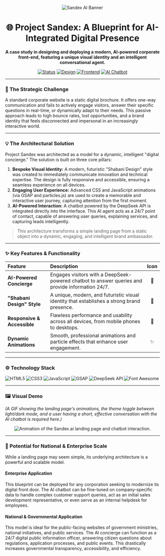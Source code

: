 <div align="center">

![Sandex AI Banner](https://placehold.co/1200x400/1a1a1a/FFFFFF/png?text=Sandex.ai)

# 🌐 Project Sandex: A Blueprint for AI-Integrated Digital Presence

**A case study in designing and deploying a modern, AI-powered corporate front-end, featuring a unique visual identity and an intelligent conversational agent.**

[![Status](https://img.shields.io/badge/Status-Live%20Prototype-brightgreen?style=for-the-badge)](./)
[![Design](https://img.shields.io/badge/Design-Shabani%20Style-9400D3?style=for-the-badge)](./)
[![Frontend](https://img.shields.io/badge/Frontend-JS/CSS/HTML-orange?style=for-the-badge&logo=html5)](./)
[![AI Chatbot](https://img.shields.io/badge/AI%20Chatbot-DeepSeek-4A90E2?style=for-the-badge)](https://www.deepseek.com/)

</div>

---

### 🎯 The Strategic Challenge

A standard corporate website is a static digital brochure. It offers one-way communication and fails to actively engage visitors, answer their specific questions in real-time, or dynamically adapt to their needs. This passive approach leads to high bounce rates, lost opportunities, and a brand identity that feels disconnected and impersonal in an increasingly interactive world.

---

### 💡 The Architectural Solution

Project Sandex was architected as a model for a dynamic, intelligent "digital concierge." The solution is built on three core pillars:

1.  **Bespoke Visual Identity:** A modern, futuristic "Shabani Design" style was created to immediately communicate innovation and technical expertise. The design is fully responsive and accessible, ensuring a seamless experience on all devices.
2.  **Engaging User Experience:** Advanced CSS and JavaScript animations (via GSAP and particles.js) are used to create a memorable and interactive user journey, capturing attention from the first moment.
3.  **AI-Powered Interaction:** A chatbot powered by the DeepSeek API is integrated directly into the interface. This AI agent acts as a 24/7 point of contact, capable of answering user queries, explaining services, and capturing leads intelligently.

> This architecture transforms a simple landing page from a static object into a dynamic, engaging, and intelligent brand ambassador.

---

### ✨ Key Features & Functionality

| Feature | Description | Icon |
| :--- | :--- | :---: |
| **AI-Powered Concierge** | Engages visitors with a DeepSeek-powered chatbot to answer queries and provide information 24/7. | 🤖 |
| **"Shabani Design" Style** | A unique, modern, and futuristic visual identity that establishes a strong brand presence. | 🎨 |
| **Responsive & Accessible** | Flawless performance and usability across all devices, from mobile phones to desktops. | 📱 |
| **Dynamic Animations** | Smooth, professional animations and particle effects that enhance user engagement. | ✨ |

---

### ⚙️ Technology Stack

![HTML5](https://img.shields.io/badge/HTML5-E34F26?style=flat-square&logo=html5&logoColor=white)
![CSS3](https://img.shields.io/badge/CSS3-1572B6?style=flat-square&logo=css3&logoColor=white)
![JavaScript](https://img.shields.io/badge/JavaScript-F7DF1E?style=flat-square&logo=javascript&logoColor=black)
![GSAP](https://img.shields.io/badge/GSAP-88CE02?style=flat-square&logo=greensock&logoColor=white)
![DeepSeek API](https://img.shields.io/badge/DeepSeek%20API-4A90E2?style=flat-square)
![Font Awesome](https://img.shields.io/badge/Font%20Awesome-528DD7?style=flat-square&logo=fontawesome&logoColor=white)

---

### 🖼️ Visual Demo

*(A GIF showing the landing page's animations, the theme toggle between light/dark mode, and a user having a short, effective conversation with the AI chatbot is required here.)*

<div align="center">

![Animation of the Sandex.ai landing page and chatbot interaction.](https://placehold.co/800x450/1a1a1a/FFFFFF/gif?text=Live%20Website%20Demo)

</div>

---

### 🚀 Potential for National & Enterprise Scale

While a landing page may seem simple, its underlying architecture is a powerful and scalable model.

#### **Enterprise Application**
This blueprint can be deployed for any corporation seeking to modernize its digital front door. The AI chatbot can be fine-tuned on company-specific data to handle complex customer support queries, act as an initial sales development representative, or even serve as an internal helpdesk for employees.

#### **National & Governmental Application**
This model is ideal for the public-facing websites of government ministries, national initiatives, and public services. The AI concierge can function as a 24/7 digital public information officer, answering citizen questions about regulations, application processes, and public events. This drastically increases governmental transparency, accessibility, and efficiency.

